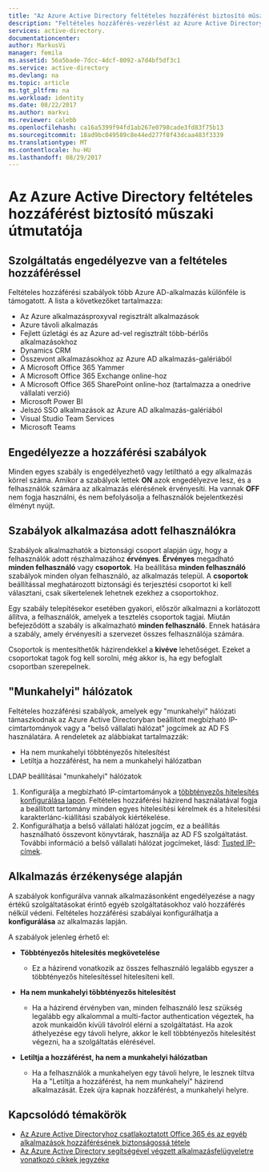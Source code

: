 ```yaml
---
title: "Az Azure Active Directory feltételes hozzáférést biztosító műszaki útmutatója |} Microsoft Docs"
description: "Feltételes hozzáférés-vezérlést az Azure Active Directory ellenőrzi a megadott feltételek, ha a felhasználó hitelesítése és az alkalmazáshoz való hozzáférés előtt válasszon. Ha ezek a feltételek teljesülnek, a felhasználó hitelesítése és hozzáférni az alkalmazáshoz engedélyezett."
services: active-directory.
documentationcenter: 
author: MarkusVi
manager: femila
ms.assetid: 56a5bade-7dcc-4dcf-8092-a7d4bf5df3c1
ms.service: active-directory
ms.devlang: na
ms.topic: article
ms.tgt_pltfrm: na
ms.workload: identity
ms.date: 08/22/2017
ms.author: markvi
ms.reviewer: calebb
ms.openlocfilehash: ca16a5399f94fd1ab267e0798cade3fd83f75b13
ms.sourcegitcommit: 18ad9bc049589c8e44ed277f8f43dcaa483f3339
ms.translationtype: MT
ms.contentlocale: hu-HU
ms.lasthandoff: 08/29/2017
---
```

# <a name="azure-active-directory-conditional-access-technical-reference"></a>Az Azure Active Directory feltételes hozzáférést biztosító műszaki útmutatója

## <a name="services-enabled-with-conditional-access"></a>Szolgáltatás engedélyezve van a feltételes hozzáféréssel

Feltételes hozzáférési szabályok több Azure AD-alkalmazás különféle is támogatott. A lista a következőket tartalmazza:


* Az Azure alkalmazásproxyval regisztrált alkalmazások
* Azure távoli alkalmazás
* Fejlett üzletági és az Azure ad-vel regisztrált több-bérlős alkalmazásokhoz
* Dynamics CRM
* Összevont alkalmazásokhoz az Azure AD alkalmazás-galériából
* A Microsoft Office 365 Yammer
* A Microsoft Office 365 Exchange online-hoz
* A Microsoft Office 365 SharePoint online-hoz (tartalmazza a onedrive vállalati verzió)
* Microsoft Power BI 
* Jelszó SSO alkalmazások az Azure AD alkalmazás-galériából
* Visual Studio Team Services
* Microsoft Teams









## <a name="enable-access-rules"></a>Engedélyezze a hozzáférési szabályok
Minden egyes szabály is engedélyezhető vagy letiltható a egy alkalmazás körrel száma. Amikor a szabályok lettek **ON** azok engedélyezve lesz, és a felhasználók számára az alkalmazás elérésének érvényesíti. Ha vannak **OFF** nem fogja használni, és nem befolyásolja a felhasználók bejelentkezési élményt nyújt.

## <a name="applying-rules-to-specific-users"></a>Szabályok alkalmazása adott felhasználókra
Szabályok alkalmazhatók a biztonsági csoport alapján úgy, hogy a felhasználók adott részhalmazához **érvényes**. **Érvényes** megadható **minden felhasználó** vagy **csoportok**. Ha beállítása **minden felhasználó** szabályok minden olyan felhasználó, az alkalmazás települ. A **csoportok** beállítással meghatározott biztonsági és terjesztési csoportot ki kell választani, csak sikertelenek lehetnek ezekhez a csoportokhoz.

Egy szabály telepítésekor esetében gyakori, először alkalmazni a korlátozott állítva, a felhasználók, amelyek a tesztelés csoportok tagjai. Miután befejeződött a szabály is alkalmazható **minden felhasználó**. Ennek hatására a szabály, amely érvényesíti a szervezet összes felhasználója számára.

Csoportok is mentesíthetők házirendekkel a **kivéve** lehetőséget. Ezeket a csoportokat tagok fog kell sorolni, még akkor is, ha egy befoglalt csoportban szerepelnek.

## <a name="at-work-networks"></a>"Munkahelyi" hálózatok
Feltételes hozzáférési szabályok, amelyek egy "munkahelyi" hálózati támaszkodnak az Azure Active Directoryban beállított megbízható IP-címtartományok vagy a "belső vállalati hálózat" jogcímek az AD FS használatára. A rendeletek az alábbiakat tartalmazzák:

* Ha nem munkahelyi többtényezős hitelesítést
* Letiltja a hozzáférést, ha nem a munkahelyi hálózatban

LDAP beállításai "munkahelyi" hálózatok

1. Konfigurálja a megbízható IP-címtartományok a [többtényezős hitelesítés konfigurálása lapon](../multi-factor-authentication/multi-factor-authentication-whats-next.md). Feltételes hozzáférési házirend használatával fogja a beállított tartomány minden egyes hitelesítési kérelmek és a hitelesítési karakterlánc-kiállítási szabályok kiértékelése. 
2. Konfigurálhatja a belső vállalati hálózat jogcím, ez a beállítás használható összevont könyvtárak, használja az AD FS szolgáltatást. További információ a belső vállalati hálózat jogcímeket, lásd: [Tusted IP-címek](../multi-factor-authentication/multi-factor-authentication-whats-next.md#trusted-ips).


## <a name="rules-based-on-application-sensitivity"></a>Alkalmazás érzékenysége alapján
A szabályok konfigurálva vannak alkalmazásonként engedélyezése a nagy értékű szolgáltatásokat érintő egyéb szolgáltatásokhoz való hozzáférés nélkül védeni. Feltételes hozzáférési szabályai konfigurálhatja a **konfigurálása** az alkalmazás lapján. 

A szabályok jelenleg érhető el:

* **Többtényezős hitelesítés megkövetelése**
  
  * Ez a házirend vonatkozik az összes felhasználó legalább egyszer a többtényezős hitelesítéssel hitelesíteni kell.
* **Ha nem munkahelyi többtényezős hitelesítést**
  
  * Ha a házirend érvényben van, minden felhasználó lesz szükség legalább egy alkalommal a multi-factor authentication végeztek, ha azok munkaidőn kívüli távolról elérni a szolgáltatást. Ha azok áthelyezése egy távoli helyre, akkor le kell többtényezős hitelesítést végezni, ha a szolgáltatás elérésével.
* **Letiltja a hozzáférést, ha nem a munkahelyi hálózatban** 
  
  * Ha a felhasználók a munkahelyen egy távoli helyre, le lesznek tiltva Ha a "Letiltja a hozzáférést, ha nem munkahelyi" házirend alkalmazását.  Ezek újra kapnak hozzáférést, a munkahelyi helyre.

## <a name="related-topics"></a>Kapcsolódó témakörök
* [Az Azure Active Directoryhoz csatlakoztatott Office 365 és az egyéb alkalmazások hozzáférésének biztonságossá tétele](active-directory-conditional-access.md)
* [Az Azure Active Directory segítségével végzett alkalmazásfelügyeletre vonatkozó cikkek jegyzéke](active-directory-apps-index.md)

